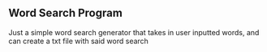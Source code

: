 ## Word Search Program

Just a simple word search generator that takes in user inputted words, and can create a txt file with said word search